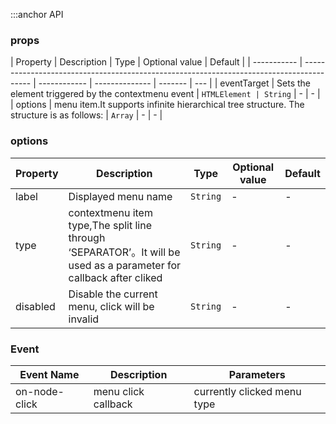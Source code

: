 :::anchor API

### props

| Property    | Description                                                                              | Type         | Optional value | Default |
| ----------- | ---------------------------------------------------------------------------------------- | ------------ | -------------- | ------- | --- |
| eventTarget | Sets the element triggered by the contextmenu event                                      | `HTMLElement | String`        | -       | -   |
| options     | menu item.It supports infinite hierarchical tree structure. The structure is as follows: | `Array`      | -              | -       |

### options

| Property | Description                                                                                                        | Type     | Optional value | Default |
| -------- | ------------------------------------------------------------------------------------------------------------------ | -------- | -------------- | ------- |
| label    | Displayed menu name                                                                                                | `String` | -              | -       |
| type     | contextmenu item type,The split line through ‘SEPARATOR’。It will be used as a parameter for callback after cliked | `String` | -              | -       |
| disabled | Disable the current menu, click will be invalid                                                                    | `String` | -              | -       |

### Event

| Event Name    | Description         | Parameters                  |
| ------------- | ------------------- | --------------------------- |
| on-node-click | menu click callback | currently clicked menu type |
